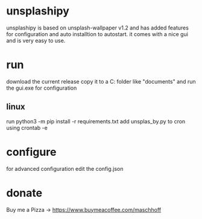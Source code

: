 # unsplashipy 
unsplashipy is based on unsplash-wallpaper v1.2
and has added features for configuration and auto installtion to autostart.
it comes with a nice gui and is very easy to use.

# run
download the current release copy it to a C: folder like "documents" and run the gui.exe for configuration

## linux
run python3 -m pip install -r requirements.txt
add unsplas_by.py to cron using crontab -e 


# configure
for advanced configuration edit the config.json

# donate
Buy me a Pizza -> https://www.buymeacoffee.com/maschhoff
